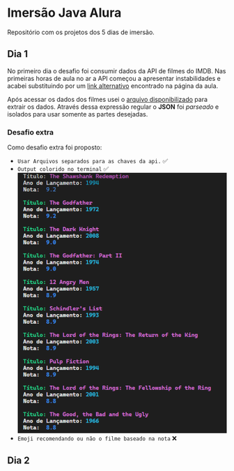# Imersão Java Alura

Repositório com os projetos dos 5 dias de imersão.

## Dia 1

No primeiro dia o desafio foi consumir dados da API de filmes do IMDB.
Nas primeiras horas de aula no ar a API começou a apresentar instabilidades e acabei substituindo por um [link alternativo](https://raw.githubusercontent.com/alura-cursos/imersao-java-2-api/main/TopMovies.json) encontrado na página da aula.

Após acessar os dados dos filmes usei o [arquivo disponibilizado](/alura-stickers/src/JsonParser.java) para extrair os dados. Através dessa expressão regular o **JSON** foi _parseado_ e isolados para usar somente as partes desejadas.

### Desafio extra

Como desafio extra foi proposto:

- `Usar Arquivos separados para as chaves da api.` ✅
- `Output colorido no terminal` ✅
![Print do resuldado](/dia1/Captura%20de%20tela%202023-03-28%20115134.png)
- `Emoji recomendando ou não o filme baseado na nota` ❌

## Dia 2